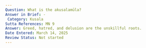 ```yaml
---
Question: What is the akusalamūla?
Answer in Brief: -
 Category: Kusala
Sutta References: MN 9
Answer: Greed, hatred, and delusion are the unskillful roots.
Date Entered: March 14, 2025
Review Status: Not started
---
```

